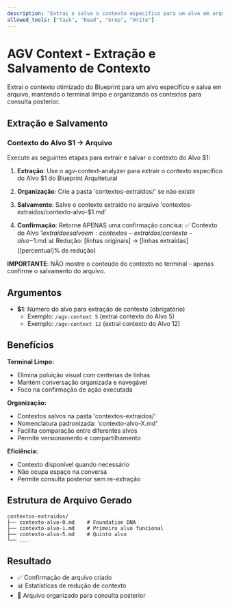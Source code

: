 ```yaml
---
description: "Extrai e salva o contexto específico para um alvo em arquivo (útil para implementação focada)"
allowed_tools: ["Task", "Read", "Grep", "Write"]
---
```


# AGV Context - Extração e Salvamento de Contexto

Extrai o contexto otimizado do Blueprint para um alvo específico e salva em arquivo, mantendo o terminal limpo e organizando os contextos para consulta posterior.

## Extração e Salvamento

### Contexto do Alvo $1 → Arquivo

Execute as seguintes etapas para extrair e salvar o contexto do Alvo $1:

1. **Extração**: Use o agv-context-analyzer para extrair o contexto específico do Alvo $1 do Blueprint Arquitetural

2. **Organização**: Crie a pasta 'contextos-extraidos/' se não existir

3. **Salvamento**: Salve o contexto extraído no arquivo 'contextos-extraidos/contexto-alvo-$1.md'

4. **Confirmação**: Retorne APENAS uma confirmação concisa:
   ✅ Contexto do Alvo $1 extraído e salvo em: contextos-extraidos/contexto-alvo-$1.md
   📊 Redução: [linhas originais] → [linhas extraídas] ([percentual]% de redução)

**IMPORTANTE**: NÃO mostre o conteúdo do contexto no terminal - apenas confirme o salvamento do arquivo.

## Argumentos
- **$1**: Número do alvo para extração de contexto (obrigatório)
  - Exemplo: `/agv:context 5` (extrai contexto do Alvo 5)
  - Exemplo: `/agv:context 12` (extrai contexto do Alvo 12)

## Benefícios

**Terminal Limpo:**
- Elimina poluição visual com centenas de linhas
- Mantém conversação organizada e navegável
- Foco na confirmação de ação executada

**Organização:**
- Contextos salvos na pasta 'contextos-extraidos/'
- Nomenclatura padronizada: 'contexto-alvo-X.md'
- Facilita comparação entre diferentes alvos
- Permite versionamento e compartilhamento

**Eficiência:**
- Contexto disponível quando necessário
- Não ocupa espaço na conversa
- Permite consulta posterior sem re-extração

## Estrutura de Arquivo Gerado
```
contextos-extraidos/
├── contexto-alvo-0.md    # Foundation DNA
├── contexto-alvo-1.md    # Primeiro alvo funcional  
├── contexto-alvo-5.md    # Quinto alvo
└── ...
```

## Resultado
- ✅ Confirmação de arquivo criado
- 📊 Estatísticas de redução de contexto
- 📁 Arquivo organizado para consulta posterior
